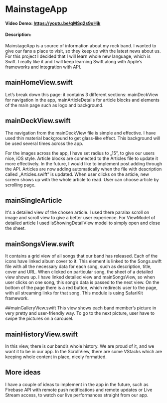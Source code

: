 # MainstageApp
#### Video Demo:  https://youtu.be/qMSq2s9oHjk
#### Description:

MainstageApp is a source of information about my rock band. I wanted to give our fans a place to visit, so they keep up with the latest news about us. For this project I decided that I will learn whole new language, which is Swift. I really like it and I will keep learning Swift along with Apple’s frameworks and integration with API.


## mainHomeView.swift
Let’s break down this page: it contains 3 different sections: mainDeckView for navigation in the app, mainArticleDetails for article blocks and elements of the main page such as logo and background.

## mainDeckView.swift
The navigation from the mainDeckView file is simple and effective. I have used thin material background to get glass-like effect. This background will be used several times across the app.

For the images across the app, I have set radius to „15”, to give our users nice, iOS style.
Article blocks are connected to the Articles file to update it more effectively. In the future, I would like to implement post adding through the API. Articles are now adding automatically when the file with description called „Articles.swift” is updated. When user clicks on the article, new screen shows up with the whole article to read. User can choose article by scrolling page.

## mainSingleArticle 
It's a detailed view of the chosen article. I used there paralax scroll on image and scroll view to give a better user experience. For ViewModel of detailed article I used isShowingDetailView model to simply open and close the sheet.

## mainSongsView.swift
It contains a grid view of all songs that our band has released. Each of the icons have linked album cover to it. This element is linked to the Songs.swift file with all the necessary data for each song, such as description, title, cover and URL.
When clicked on particular song, the sheet of a detailed view shows up. I have linked detailed view and mainSongsView, so when user clicks on one song, this song’s data is passed to the next view. On the bottom of the page there is a red button, which redirects user to the page, with all streaming links for that song. This module is using SafariKit framework.

##mainGalleryView.swift
This view shows each band member’s picture in very pretty and user-friendly way. To go to the next picture, user have to swipe the pictures on a carousel.

## mainHistoryView.swift
In this view, there is our band’s whole history. We are proud of it, and we want it to be in our app. In the ScrollView, there are some VStacks which are keeping whole content in place, nicely formatted.


## More ideas
I have a couple of ideas to implement in the app in the future, such as Firebase API with remote push notifications and remote updates or Live Stream access, to watch our live performances straight from our app.
